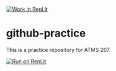 [![Work in Repl.it](https://classroom.github.com/assets/work-in-replit-14baed9a392b3a25080506f3b7b6d57f295ec2978f6f33ec97e36a161684cbe9.svg)](https://classroom.github.com/online_ide?assignment_repo_id=3019467&assignment_repo_type=AssignmentRepo)
# github-practice

This is a practice repository for ATMS 207.

[![Run on Repl.it](https://repl.it/badge/github/ATMS-207-Fall-2020/github-practice)](https://repl.it/github/ATMS-207-Fall-2020/github-practice)